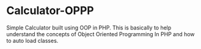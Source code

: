 # Calculator-OPPP
Simple Calculator built using OOP in PHP.
This is basically to help understand the concepts of Object Oriented Programming In PHP and how to auto load classes. 
